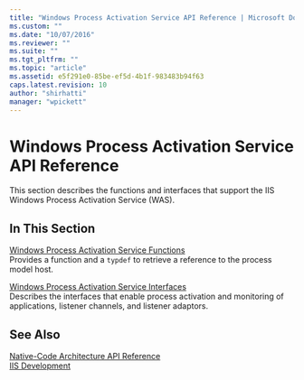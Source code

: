 ```yaml
---
title: "Windows Process Activation Service API Reference | Microsoft Docs"
ms.custom: ""
ms.date: "10/07/2016"
ms.reviewer: ""
ms.suite: ""
ms.tgt_pltfrm: ""
ms.topic: "article"
ms.assetid: e5f291e0-85be-ef5d-4b1f-983483b94f63
caps.latest.revision: 10
author: "shirhatti"
manager: "wpickett"
---
```

# Windows Process Activation Service API Reference
This section describes the functions and interfaces that support the IIS Windows Process Activation Service (WAS).  
  
## In This Section  
 [Windows Process Activation Service Functions](../../web-development-reference\native-code-api-reference/windows-process-activation-service-functions.md)  
 Provides a function and a `typdef` to retrieve a reference to the process model host.  
  
 [Windows Process Activation Service Interfaces](../../web-development-reference\native-code-api-reference/windows-process-activation-service-interfaces.md)  
 Describes the interfaces that enable process activation and monitoring of applications, listener channels, and listener adaptors.  
  
## See Also  
 [Native-Code Architecture API Reference](../../web-development-reference\native-code-api-reference/native-code-architecture-api-reference.md)   
 [IIS Development](http://msdn.microsoft.com/library/6c07a4d0-1bf0-45d3-8178-25df76e6740c)